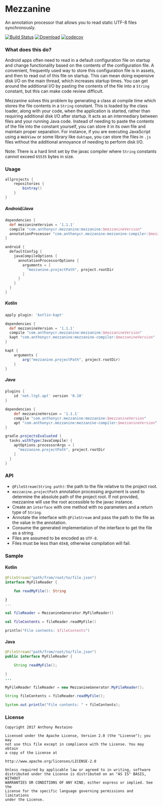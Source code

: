 # Mezzanine
An annotation processor that allows you to read static UTF-8 files synchronously.

[![Build Status](https://travis-ci.org/anthonycr/Mezzanine.svg?branch=master)](https://travis-ci.org/anthonycr/Mezzanine)
[![Download](https://api.bintray.com/packages/anthonycr/android/com.anthonycr.mezzanine%3Amezzanine/images/download.svg)](https://bintray.com/anthonycr/android/com.anthonycr.mezzanine%3Amezzanine)
[![codecov](https://codecov.io/gh/anthonycr/Mezzanine/branch/dev/graph/badge.svg)](https://codecov.io/gh/anthonycr/Mezzanine)

### What does this do?
Android apps often need to read in a default configuration file on startup and change functionality based on the contents of the configuration file. A convenient, frequently used way to store this configuration file is in assets, and then to read out of this file on startup. This can mean doing expensive disk I/O on the main thread, which increases startup times. You can get around the additional I/O by pasting the contents of the file into a `String` constant, but this can make code review difficult.

Mezzanine solves this problem by generating a class at compile time which stores the file contents in a `String` constant. This is loaded by the class loader, along with your code, when the application is started, rather than requiring additional disk I/O after startup. It acts as an intermediary between files and your running Java code. Instead of needing to paste the contents of the file into the constant yourself, you can store it in its own file and maintain proper separation. For instance, if you are executing JavaScript using a `WebView` or some library like `duktape`, you can store the files in `.js` files without the additional annoyance of needing to perform disk I/O.

Note: There is a hard limit set by the javac compiler where `String` constants cannot exceed `65535` bytes in size.

### Usage

```groovy
allprojects {
    repositories {
        bintray()
    }
}
```

##### Android/Java
```groovy
dependencies {
  def mezzanineVersion = '1.1.1'
  compile "com.anthonycr.mezzanine:mezzanine:$mezzanineVersion"
  annotationProcessor "com.anthonycr.mezzanine:mezzanine-compiler:$mezzanineVersion"
}

android {
  defaultConfig {
    javaCompileOptions {
      annotationProcessorOptions {
        arguments = [
          "mezzanine.projectPath", project.rootDir
        ]
      }
    }
  }
}
```

##### Kotlin
```groovy
apply plugin: 'kotlin-kapt'

dependencies {
  def mezzanineVersion = '1.1.1'
  compile "com.anthonycr.mezzanine:mezzanine:$mezzanineVersion"
  kapt "com.anthonycr.mezzanine:mezzanine-compiler:$mezzanineVersion"
}

kapt {
    arguments {
        arg("mezzanine.projectPath", project.rootDir)
    }
}
```

##### Java
```groovy
plugins {
    id 'net.ltgt.apt' version '0.10'
}

dependencies {
    def mezzanineVersion = '1.1.1'
    compile "com.anthonycr.mezzanine:mezzanine:$mezzanineVersion"
    apt "com.anthonycr.mezzanine:mezzanine-compiler:$mezzanineVersion"
}

gradle.projectsEvaluated {
  tasks.withType(JavaCompile) {
    aptOptions.processorArgs = [
      "mezzanine.projectPath", project.rootDir
    ]
  }
}
```

### API
- `@FileStream(String path)`: the path to the file relative to the project root.
- `mezzanine.projectPath` annotation processing argument is used to determine the absolute path of the project root. If not provided, mezzanine will use the root accessible to the javac instance.
- Create an `interface` with one method with no parameters and a return type of `String`.
- Annotate the interface with `@FileStream` and pass the path to the file as the value in the annotation.
- Consume the generated implementation of the interface to get the file as a string.
- Files are assumed to be encoded as `UTF-8`.
- Files must be less than `65kB`, otherwise compilation will fail.

### Sample

#### Kotlin
```kotlin
@FileStream("path/from/root/to/file.json")
interface MyFileReader {

    fun readMyFile(): String

}
...

val fileReader = MezzanineGenerator.MyFileReader()

val fileContents = fileReader.readMyFile()

println("File contents: $fileContents")
```

#### Java
```java
@FileStream("path/from/root/to/file.json")
public interface MyFileReader {

    String readMyFile();

}
...

MyFileReader fileReader = new MezzanineGenerator.MyFileReader();

String fileContents = fileReader.readMyFile();

System.out.println("File contents: " + fileContents);
```

### License
````
Copyright 2017 Anthony Restaino

Licensed under the Apache License, Version 2.0 (the "License"); you may 
not use this file except in compliance with the License. You may obtain 
a copy of the License at

http://www.apache.org/licenses/LICENSE-2.0

Unless required by applicable law or agreed to in writing, software 
distributed under the License is distributed on an "AS IS" BASIS, WITHOUT 
WARRANTIES OR CONDITIONS OF ANY KIND, either express or implied. See the 
License for the specific language governing permissions and limitations 
under the License.
````
